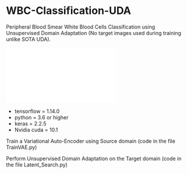 # WBC-Classification-UDA
Peripheral Blood Smear White Blood Cells Classification using Unsupervised Domain Adaptation (No target images used during training unlike SOTA UDA).

![](images/train_percept_1.pdf)

- tensorflow = 1.14.0
- python = 3.6 or higher
- keras = 2.2.5
- Nvidia cuda = 10.1


Train a Variational Auto-Encoder using Source domain (code in the file TrainVAE.py)

Perform Unsupervised Domain Adaptation on the Target domain (code in the file Latent_Search.py)
